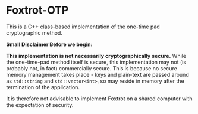# Foxtrot-OTP
This is a C++ class-based implementation of the one-time pad cryptographic method.

<b>Small Disclaimer Before we begin:</b>

<b>This implementation is not necessarily cryptographically secure.</b> While the one-time-pad method itself is secure, this 
implementation may not (is probably not, in fact) commercially secure. This is because no secure memory management takes place - keys and plain-text are passed around as `std::string` and `std::vector<int>`, so may reside in memory after the termination of the application.

It is therefore not advisable to implement Foxtrot on a shared computer with the expectation of security.

